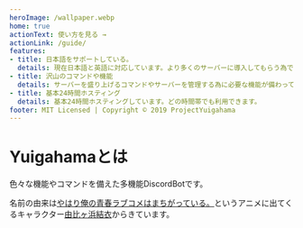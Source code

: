 ```yaml
---
heroImage: /wallpaper.webp
home: true
actionText: 使い方を見る →
actionLink: /guide/
features:
- title: 日本語をサポートしている。
  details: 現在日本語と英語に対応しています。より多くのサーバーに導入してもらう為です。
- title: 沢山のコマンドや機能
  details: サーバーを盛り上げるコマンドやサーバーを管理する為に必要な機能が備わっています。
- title: 基本24時間ホスティング
  details: 基本24時間ホスティングしています。どの時間帯でも利用できます。
footer: MIT Licensed | Copyright © 2019 ProjectYuigahama
---
```


# Yuigahamaとは

色々な機能やコマンドを備えた多機能DiscordBotです。

名前の由来は[やはり俺の青春ラブコメはまちがっている。](https://ja.wikipedia.org/wiki/%E3%82%84%E3%81%AF%E3%82%8A%E4%BF%BA%E3%81%AE%E9%9D%92%E6%98%A5%E3%83%A9%E3%83%96%E3%82%B3%E3%83%A1%E3%81%AF%E3%81%BE%E3%81%A1%E3%81%8C%E3%81%A3%E3%81%A6%E3%81%84%E3%82%8B%E3%80%82)というアニメに出てくるキャラクター[由比ヶ浜結衣](https://dic.nicovideo.jp/a/%E7%94%B1%E6%AF%94%E3%83%B6%E6%B5%9C%E7%B5%90%E8%A1%A3)からきています。